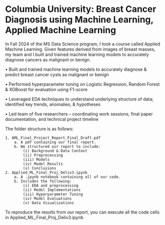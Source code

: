 # Columbia University: Breast Cancer Diagnosis using Machine Learning, Applied Machine Learning

In Fall 2024 of the MS Data Science program, I took a course called Applied Machine Learning. Given features derived from images of breast masses, my team and I built and trained machine learning models to accurately diagnose cancers as malignant or benign.


•	Built and trained machine learning models to accurately diagnose & predict breast cancer cysts as malignant or benign

•	Performed hyperparameter tuning on Logistic Regression, Random Forest & XGBoost for evaluation using F1-score

•	Leveraged EDA techniques to understand underlying structure of data; identified key trends, anomalies, & hypotheses

•	Led team of five researchers – coordinating work sessions, final paper documentation, and technical project timeline



The folder structure is as follows:

	1. AML_Final_Project_Report_Final_Draft.pdf
		a. A pdf containing our final report. 
		b. We structured our report to include:
			(i) Background & Data Context
			(ii) Preprocessing
			(iii) Models
			(iv) Model Results
			(v) Conclusions
	2. Applied_ML_Final_Proj_Deliv3.ipynb
		a. A .ipynb notebook containing all of our code.
		b. Includes the following:
			(i) EDA and preprocessing
			(ii) Model Implementations
			(iii) Hyperparameter Tuning
			(iv) Model Evaluations
			(v) Data Visualizations

To reproduce the results from our report, you can execute all the code cells in Applied_ML_Final_Proj_Deliv3.ipynb
